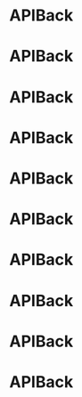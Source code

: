 # APIBack
# APIBack
# APIBack
# APIBack
# APIBack
# APIBack
# APIBack
# APIBack
# APIBack
# APIBack
